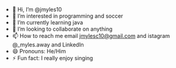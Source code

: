 - 👋 Hi, I’m @jmyles10
- 👀 I’m interested in programming and soccer
- 🌱 I’m currently learning java
- 💞️ I’m looking to collaborate on anything
- 📫 How to reach me email jmylesc10@gmail.com and istagram @_myles.away and LinkedIn
- 😄 Pronouns: He/Him
- ⚡ Fun fact: I really enjoy singing

<!---
jmyles10/jmyles10 is a ✨ special ✨ repository because its `README.md` (this file) appears on your GitHub profile.
You can click the Preview link to take a look at your changes.
--->
